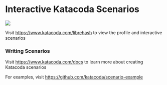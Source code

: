 # Interactive Katacoda Scenarios

[![](http://shields.katacoda.com/katacoda/librehash/count.svg)](https://www.katacoda.com/librehash "Get your profile on Katacoda.com")

Visit https://www.katacoda.com/librehash to view the profile and interactive scenarios

### Writing Scenarios
Visit https://www.katacoda.com/docs to learn more about creating Katacoda scenarios

For examples, visit https://github.com/katacoda/scenario-example
